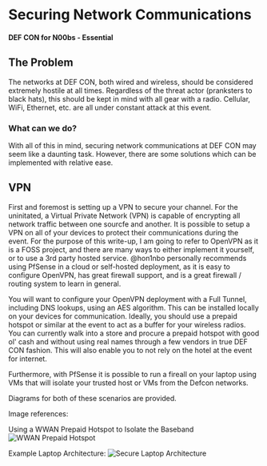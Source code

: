 # Securing Network Communications
#### DEF CON for N00bs - Essential

## The Problem
The networks at DEF CON, both wired and wireless, should be considered extremely hostile at all times. Regardless of the threat actor (pranksters to black hats), this should be kept in mind with all gear with a radio. Cellular, WiFi, Ethernet, etc. are all under constant attack at this event.

### What can we do?
With all of this in mind, securing network communications at DEF CON may seem like a daunting task. However, there are some solutions which can be implemented with relative ease.

## VPN
First and foremost is setting up a VPN to secure your channel. For the uninitated, a Virtual Private Network (VPN) is capable of encrypting all network traffic between one sourcfe and another. It is possible to setup a VPN on all of your devices to protect their communications during the event.
For the purpose of this write-up, I am going to refer to OpenVPN as it is a FOSS project, and there are many ways to either implement it yourself, or to use a 3rd party hosted service. @hon1nbo personally recommends using PfSense in a cloud or self-hosted deployment, as it is easy to configure OpenVPN, has great firewall support, and is a great firewall / routing system to learn in general.

You will want to configure your OpenVPN deployment with a Full Tunnel, including DNS lookups, using an AES algorithm. This can be installed locally on your devices for communication. Ideally, you should use a prepaid hotspot or similar at the event to act as a buffer for your wireless radios. You can currently walk into a store and procure a prepaid hotspot with good ol' cash and without using real names through a few vendors in true DEF CON fashion. This will also enable you to not rely on the hotel at the event for internet.

Furthermore, with PfSense it is possible to run a fireall on your laptop using VMs that will isolate your trusted host or VMs from the Defcon networks.

Diagrams for both of these scenarios are provided.

Image references:

Using a WWAN Prepaid Hotspot to Isolate the Baseband
![WWAN Prepaid Hotspot](/images/wwan_prepaid_hotspot_vpn.jpg)

Example Laptop Architecture:
![Secure Laptop Architecture](/images/secure_laptop_wifi.jpg)

